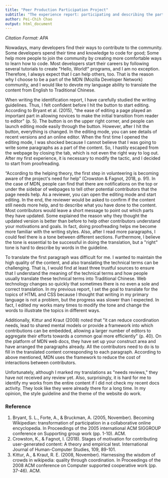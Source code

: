 ```yaml
---
title: "Peer Production Participation Project"
subtitle: "The experience report: participating and describing the participation in MDN"
author: Pei-Chih Chao
output: html_document
---
```


*Citation Format: APA*

Nowadays, many developers find their ways to contribute to the community. Some developers spend their time and knowledge to code for good; Some help more people to join the community by creating more comfortable ways to learn how to code. Most developers start their careers by following several tutorials to create "Hello, World!" programs, and I am no exception. Therefore, I always expect that I can help others, too. That is the reason why I choose to be a part of the MDN (Mozilla Developer Network) community, and I would like to devote my language ability to translate the content from English to Traditional Chinese.

When writing the identification report, I have carefully studied the writing guidelines. Thus, I felt confident before I hit the button to start editing. According to Bryant et al. (2015), "the ease of editing a page played an important part in allowing novices to make the initial transition from reader to editor" (p. 5). The button is on the upper right corner, and people can launch editing mode easily through the button. However, after I hit the button, everything is changed. In the editing mode, you can see details of recent versions and an online editor. When the first time I opened the editing mode, I was shocked because I cannot believe that I was going to write some paragraphs as a part of the content. So, I hastily escaped from the webpage by closing the tab, which is not even the right way to log out. After my first experience, it is necessary to modify the tactic, and I decided to start from proofreading.

“According to the helping theory, the first step in volunteering is becoming aware of the project's need for help” (Crowston & Fagnot, 2018, p. 91). In the case of MDN, people can find that there are notifications on the top or under the sidebar of webpages to tell other potential contributors that the page needs help. As a reviewer, you can open the editing mode and start editing. In the end, the reviewer would be asked to confirm if the content still needs more help, and to describe what you have done to the content. Most contributors would leave a short message to point out which parts they have updated. Some explained the reason why they thought the updated version is better than before to help other contributors understand your motivations and goals. In fact, doing proofreading helps me become more familiar with the writing styles. Also, after I read more paragraphs, I could feel there is a tone between different sections. Furthermore, I believe the tone is essential to be successful in doing the translation, but a "right" tone is hard to describe by words in the guideline.

To translate the first paragraph was difficult for me. I wanted to maintain the high quality of the content, and also translating the technical terms can be challenging. That is, I would find at least three trustful sources to ensure that I understand the meaning of the technical terms and how people usually translate these technical terms into Traditional Chinese. Web technology changes so quickly that sometimes there is no even a sole and correct translation. In my previous report, I set the goal to translate for the topics of HTML and CSS because I thought that writing in my primary language is not a problem, but the progress was slower than I expected. In fact, I edited my works many times to modify the tone and change the words to illustrate the topics in different ways. 

Additionally, Kittur and Kraut (2008) noted that "it can reduce coordination needs, lead to shared mental models or provide a framework into which contributions can be embedded, allowing a larger number of editors to aggregate their efforts towards a common goal more efficiently" (p. 40). On the platform of MDN web docs, they have set up your construct area and have arranged the paragraphs already. All the contributors need to do is to fill in the translated content corresponding to each paragraph. According to above mentioned, MDN uses the framework to reduce the cost of interactions between contributors.

Unfortunately, although I marked my translations as "needs reviews," they have not received any review yet. Also, surprisingly, it is hard for me to identify my works from the entire content if I did not check my recent docs activity. They look like they were already there for a long time. In my opinion, the style guideline and the theme of the website do work.

### Reference

1. Bryant, S. L., Forte, A., & Bruckman, A. (2005, November). Becoming Wikipedian: transformation of participation in a collaborative online encyclopedia. In Proceedings of the 2005 international ACM SIGGROUP conference on Supporting group work (pp. 1-10). ACM.
2. Crowston, K., & Fagnot, I. (2018). Stages of motivation for contributing user-generated content: A theory and empirical test. International Journal of Human-Computer Studies, 109, 89-101. 
3. Kittur, A., & Kraut, R. E. (2008, November). Harnessing the wisdom of crowds in wikipedia: quality through coordination. In Proceedings of the 2008 ACM conference on Computer supported cooperative work (pp. 37-46). ACM.
